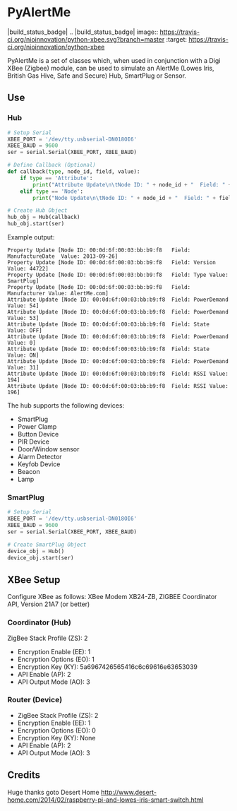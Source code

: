 # PyAlertMe #

|build_status_badge|
.. |build_status_badge| image:: https://travis-ci.org/nioinnovation/python-xbee.svg?branch=master
    :target: https://travis-ci.org/nioinnovation/python-xbee

PyAlertMe is a set of classes which, when used in conjunction with a Digi XBee (Zigbee) module, can be used to simulate an AlertMe (Lowes Iris, British Gas Hive, Safe and Secure) Hub, SmartPlug or Sensor.

## Use ##
### Hub ###
```python
# Setup Serial
XBEE_PORT = '/dev/tty.usbserial-DN018OI6'
XBEE_BAUD = 9600
ser = serial.Serial(XBEE_PORT, XBEE_BAUD)

# Define Callback (Optional)
def callback(type, node_id, field, value):
    if type == 'Attribute':
        print("Attribute Update\n\tNode ID: " + node_id + "  Field: " + field + "  Value: " + str(value))
    elif type == 'Node':
        print("Node Update\n\tNode ID: " + node_id + "  Field: " + field + "  Value: " + str(value))

# Create Hub Object
hub_obj = Hub(callback)
hub_obj.start(ser)
```
Example output:
```
Property Update [Node ID: 00:0d:6f:00:03:bb:b9:f8	Field: ManufactureDate	Value: 2013-09-26]
Property Update [Node ID: 00:0d:6f:00:03:bb:b9:f8	Field: Version	Value: 44722]
Property Update [Node ID: 00:0d:6f:00:03:bb:b9:f8	Field: Type	Value: SmartPlug]
Property Update [Node ID: 00:0d:6f:00:03:bb:b9:f8	Field: Manufacturer	Value: AlertMe.com]
Attribute Update [Node ID: 00:0d:6f:00:03:bb:b9:f8	Field: PowerDemand	Value: 54]
Attribute Update [Node ID: 00:0d:6f:00:03:bb:b9:f8	Field: PowerDemand	Value: 53]
Attribute Update [Node ID: 00:0d:6f:00:03:bb:b9:f8	Field: State	Value: OFF]
Attribute Update [Node ID: 00:0d:6f:00:03:bb:b9:f8	Field: PowerDemand	Value: 0]
Attribute Update [Node ID: 00:0d:6f:00:03:bb:b9:f8	Field: State	Value: ON]
Attribute Update [Node ID: 00:0d:6f:00:03:bb:b9:f8	Field: PowerDemand	Value: 31]
Attribute Update [Node ID: 00:0d:6f:00:03:bb:b9:f8	Field: RSSI	Value: 194]
Attribute Update [Node ID: 00:0d:6f:00:03:bb:b9:f8	Field: RSSI	Value: 196]
```
The hub supports the following devices:
* SmartPlug
* Power Clamp
* Button Device
* PIR Device
* Door/Window sensor
* Alarm Detector
* Keyfob Device
* Beacon
* Lamp

### SmartPlug ###
```python
# Setup Serial
XBEE_PORT = '/dev/tty.usbserial-DN018OI6'
XBEE_BAUD = 9600
ser = serial.Serial(XBEE_PORT, XBEE_BAUD)

# Create SmartPlug Object
device_obj = Hub()
device_obj.start(ser)
```

## XBee Setup
Configure XBee as follows:
XBee Modem XB24-ZB, ZIGBEE Coordinator API, Version 21A7 (or better)

### Coordinator (Hub) ###
ZigBee Stack Profile (ZS): 2
* Encryption Enable (EE): 1
* Encryption Options (EO): 1
* Encryption Key (KY): 5a6967426565416c6c69616e63653039
* API Enable (AP): 2
* API Output Mode (AO): 3

### Router (Device) ###
* ZigBee Stack Profile (ZS): 2
* Encryption Enable (EE): 1
* Encryption Options (EO): 0
* Encryption Key (KY): None
* API Enable (AP): 2
* API Output Mode (AO): 3

## Credits
Huge thanks goto Desert Home http://www.desert-home.com/2014/02/raspberry-pi-and-lowes-iris-smart-switch.html
